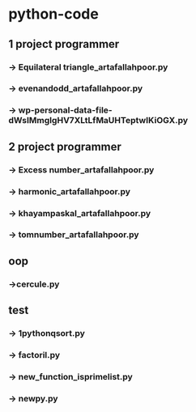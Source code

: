 # python-code
## 1 project programmer 
### -> Equilateral triangle_artafallahpoor.py
### -> evenandodd_artafallahpoor.py
### -> wp-personal-data-file-dWsIMmgIgHV7XLtLfMaUHTeptwIKiOGX.py
## 2 project programmer
### -> Excess number_artafallahpoor.py
### -> harmonic_artafallahpoor.py
### -> khayampaskal_artafallahpoor.py
### -> tomnumber_artafallahpoor.py
## oop 
### ->cercule.py
## test
### -> 1pythonqsort.py
### -> factoril.py
### -> new_function_isprimelist.py
### -> newpy.py
